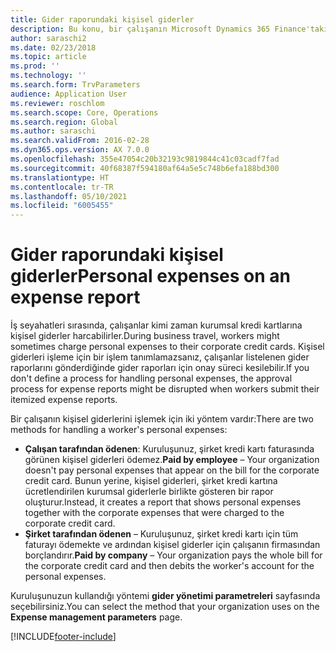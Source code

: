 ```yaml
---
title: Gider raporundaki kişisel giderler
description: Bu konu, bir çalışanın Microsoft Dynamics 365 Finance'taki kişisel giderlerini işlemek için iki yöntemi açıklamaktadır .
author: saraschi2
ms.date: 02/23/2018
ms.topic: article
ms.prod: ''
ms.technology: ''
ms.search.form: TrvParameters
audience: Application User
ms.reviewer: roschlom
ms.search.scope: Core, Operations
ms.search.region: Global
ms.author: saraschi
ms.search.validFrom: 2016-02-28
ms.dyn365.ops.version: AX 7.0.0
ms.openlocfilehash: 355e47054c20b32193c9819844c41c03cadf7fad
ms.sourcegitcommit: 40f68387f594180af64a5e5c748b6efa188bd300
ms.translationtype: HT
ms.contentlocale: tr-TR
ms.lasthandoff: 05/10/2021
ms.locfileid: "6005455"
---
```

# <a name="personal-expenses-on-an-expense-report"></a><span data-ttu-id="2036a-103">Gider raporundaki kişisel giderler</span><span class="sxs-lookup"><span data-stu-id="2036a-103">Personal expenses on an expense report</span></span>

<span data-ttu-id="2036a-104">İş seyahatleri sırasında, çalışanlar kimi zaman kurumsal kredi kartlarına kişisel giderler harcabilirler.</span><span class="sxs-lookup"><span data-stu-id="2036a-104">During business travel, workers might sometimes charge personal expenses to their corporate credit cards.</span></span> <span data-ttu-id="2036a-105">Kişisel giderleri işleme için bir işlem tanımlamazsanız, çalışanlar listelenen gider raporlarını gönderdiğinde gider raporları için onay süreci kesilebilir.</span><span class="sxs-lookup"><span data-stu-id="2036a-105">If you don't define a process for handling personal expenses, the approval process for expense reports might be disrupted when workers submit their itemized expense reports.</span></span> 

<span data-ttu-id="2036a-106">Bir çalışanın kişisel giderlerini işlemek için iki yöntem vardır:</span><span class="sxs-lookup"><span data-stu-id="2036a-106">There are two methods for handling a worker's personal expenses:</span></span>

- <span data-ttu-id="2036a-107">**Çalışan tarafından ödenen**: Kuruluşunuz, şirket kredi kartı faturasında görünen kişisel giderleri ödemez.</span><span class="sxs-lookup"><span data-stu-id="2036a-107">**Paid by employee** – Your organization doesn't pay personal expenses that appear on the bill for the corporate credit card.</span></span> <span data-ttu-id="2036a-108">Bunun yerine, kişisel giderleri, şirket kredi kartına ücretlendirilen kurumsal giderlerle birlikte gösteren bir rapor oluşturur.</span><span class="sxs-lookup"><span data-stu-id="2036a-108">Instead, it creates a report that shows personal expenses together with the corporate expenses that were charged to the corporate credit card.</span></span>
- <span data-ttu-id="2036a-109">**Şirket tarafından ödenen** – Kuruluşunuz, şirket kredi kartı için tüm faturayı ödemekte ve ardından kişisel giderler için çalışanın firmasından borçlandırır.</span><span class="sxs-lookup"><span data-stu-id="2036a-109">**Paid by company** – Your organization pays the whole bill for the corporate credit card and then debits the worker's account for the personal expenses.</span></span>

<span data-ttu-id="2036a-110">Kuruluşunuzun kullandığı yöntemi **gider yönetimi parametreleri** sayfasında seçebilirsiniz.</span><span class="sxs-lookup"><span data-stu-id="2036a-110">You can select the method that your organization uses on the **Expense management parameters** page.</span></span>


[!INCLUDE[footer-include](../includes/footer-banner.md)]